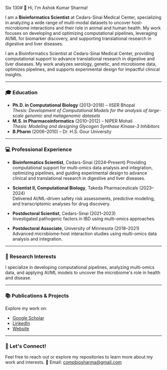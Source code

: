 Six 130# 👋 Hi, I'm Ashok Kumar Sharma!  

I am a **Bioinformatics Scientist** at Cedars-Sinai Medical Center, specializing in analyzing a wide range of multi-modal datasets to uncover host-microbiome interactions and their role in animal and human health. My work focuses on developing and optimizing computational pipelines, leveraging AI/ML for biomarker discovery, and supporting translational research in digestive and liver diseases.

I am a Bioinformatics Scientist at Cedars-Sinai Medical Center, providing computational support to advance translational research in digestive and liver diseases. My work analyzes serology, genetic, and microbiome data, optimizes pipelines, and supports experimental design for impactful clinical insights.


---

### 🎓 Education  
- **Ph.D. in Computational Biology** (2013–2018) – IISER Bhopal  
  *Thesis: Development of Computational Models for the analysis of large-scale genomic and metagenomic datasets*  
- **M.S. in Pharmacoinformatics** (2010–2012) – NIPER Mohali  
  *Thesis: Modeling and designing Glycogen Synthase Kinase-3 Inhibitors*  
- **B.Pharm** (2006–2010) – Dr. H.S. Gour University  

---

### 💻 Professional Experience  
- **Bioinformatics Scientist**, Cedars-Sinai (2024–Present)
  Providing computational support for multi-omics data analysis and integration, optimizing pipelines, and guiding experimental design to advance clinical and translational research in digestive and liver diseases. 

- **Scientist II, Computational Biology**, Takeda Pharmaceuticals (2023–2024)  
  Delivered AI/ML-driven safety risk assessments, predictive modeling, and transcriptomic analyses for drug discovery.  

- **Postdoctoral Scientist**, Cedars-Sinai (2021–2023)  
  Investigated pathogenic factors in IBD using multi-omics approaches.  

- **Postdoctoral Associate**, University of Minnesota (2018–2021)  
  Advanced microbiome-host interaction studies using multi-omics data analysis and integration.  

---

### 🔬 Research Interests  
I specialize in developing computational pipelines, analyzing multi-omics data, and applying AI/ML models to uncover the microbiome's role in health and disease.  

---

### 📚 Publications & Projects  
Explore my work on:  
- [Google Scholar](https://scholar.google.com/citations?user=zm75iYMAAAAJ&hl=en)  
- [LinkedIn](https://www.linkedin.com/in/sharma-ak)  
- [Website](https://ashoks773.github.io/)

---

### 🌱 Let's Connect!  
Feel free to reach out or explore my repositories to learn more about my work and interests. 🚀
Email: compbiosharma@gmail.com

